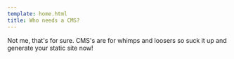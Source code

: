 ```yaml
---
template: home.html
title: Who needs a CMS?
---
```


Not me, that's for sure. CMS's are for whimps and loosers so suck it up and generate your static site now!
